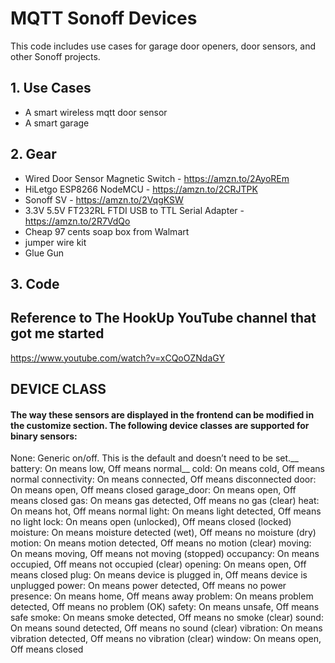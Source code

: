 # MQTT Sonoff Devices
This code includes use cases for garage door openers, door sensors, and other Sonoff projects.

## 1. Use Cases ##
- A smart wireless mqtt door sensor
- A smart garage


## 2. Gear ##
- Wired Door Sensor Magnetic Switch - https://amzn.to/2AyoREm
- HiLetgo ESP8266 NodeMCU - https://amzn.to/2CRJTPK
- Sonoff SV - https://amzn.to/2VqgKSW
- 3.3V 5.5V FT232RL FTDI USB to TTL Serial Adapter - https://amzn.to/2R7VdQo
- Cheap 97 cents soap box from Walmart
- jumper wire kit
- Glue Gun

## 3. Code ##

### 

## Reference to The HookUp YouTube channel that got me started
https://www.youtube.com/watch?v=xCQoOZNdaGY


## DEVICE CLASS ##
#### The way these sensors are displayed in the frontend can be modified in the customize section. The following device classes are supported for binary sensors: ####

None: Generic on/off. This is the default and doesn’t need to be set.__
battery: On means low, Off means normal__
cold: On means cold, Off means normal
connectivity: On means connected, Off means disconnected
door: On means open, Off means closed
garage_door: On means open, Off means closed
gas: On means gas detected, Off means no gas (clear)
heat: On means hot, Off means normal
light: On means light detected, Off means no light
lock: On means open (unlocked), Off means closed (locked)
moisture: On means moisture detected (wet), Off means no moisture (dry)
motion: On means motion detected, Off means no motion (clear)
moving: On means moving, Off means not moving (stopped)
occupancy: On means occupied, Off means not occupied (clear)
opening: On means open, Off means closed
plug: On means device is plugged in, Off means device is unplugged
power: On means power detected, Off means no power
presence: On means home, Off means away
problem: On means problem detected, Off means no problem (OK)
safety: On means unsafe, Off means safe
smoke: On means smoke detected, Off means no smoke (clear)
sound: On means sound detected, Off means no sound (clear)
vibration: On means vibration detected, Off means no vibration (clear)
window: On means open, Off means closed

